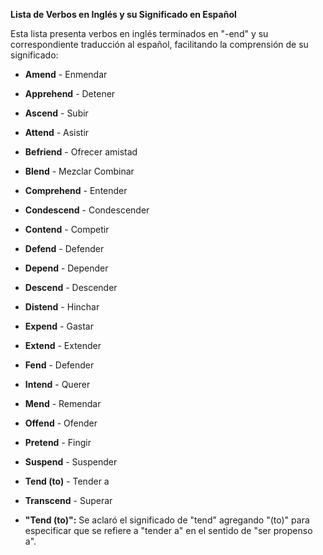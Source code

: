 

**Lista de Verbos en Inglés y su Significado en Español**

Esta lista presenta verbos en inglés terminados en "-end" y su correspondiente traducción al español, facilitando la comprensión de su significado:

*   **Amend** - Enmendar
*   **Apprehend** - Detener
*   **Ascend** - Subir
*   **Attend** - Asistir
*   **Befriend** - Ofrecer amistad
*   **Blend** - Mezclar Combinar
*   **Comprehend** - Entender
*   **Condescend** - Condescender
*   **Contend** - Competir
*   **Defend** - Defender
*   **Depend** - Depender
*   **Descend** - Descender
*   **Distend** - Hinchar
*   **Expend** - Gastar
*   **Extend** - Extender
*   **Fend** - Defender
*   **Intend** - Querer
*   **Mend** - Remendar
*   **Offend** - Ofender
*   **Pretend** - Fingir
*   **Suspend** - Suspender
*   **Tend (to)** - Tender a
*   **Transcend** - Superar

*   **"Tend (to)":** Se aclaró el significado de "tend" agregando "(to)" para especificar que se refiere a "tender a" en el sentido de "ser propenso a".